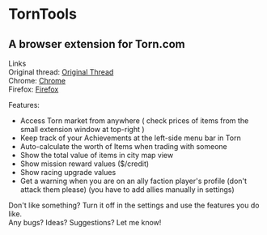 # TornTools
## A browser extension for Torn.com

Links  
Original thread: [Original Thread](https://www.torn.com/forums.php#/p=threads&f=67&t=16054539&b=0&a=0&start=0&to=19000313)  
Chrome: [Chrome](https://chrome.google.com/webstore/detail/torn-tools/hjpaapdjcgbmeikfnahipphknonhlhib)  
Firefox: [Firefox](https://addons.mozilla.org/en-US/firefox/addon/torn-tools/)  

Features:  
  - Access Torn market from anywhere ( check prices of items from the small extension window at top-right )  
  - Keep track of your Achievements at the left-side menu bar in Torn  
  - Auto-calculate the worth of Items when trading with someone  
  - Show the total value of items in city map view  
  - Show mission reward values ($/credit)  
  - Show racing upgrade values  
  - Get a warning when you are on an ally faction player's profile (don't attack them please) (you have to add allies manually in settings)  
    
Don't like something? Turn it off in the settings and use the features you do like.  
Any bugs? Ideas? Suggestions? Let me know!  
